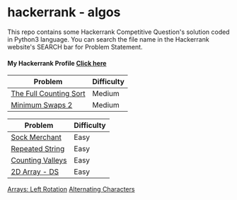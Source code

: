 # hackerrank - algos
This repo contains some Hackerrank Competitive Question's solution coded in Python3 language. You can search the file name in the Hackerrank website's SEARCH bar for Problem Statement.

#### My Hackerrank Profile [Click here](https://www.hackerrank.com/robinkataria)

Problem | Difficulty
---- | ----
[The Full Counting Sort](https://www.hackerrank.com/challenges/countingsort4) | Medium
[Minimum Swaps 2](https://www.hackerrank.com/challenges/minimum-swaps-2/) | Medium

Problem | Difficulty
---- | ----
[Sock Merchant](https://www.hackerrank.com/challenges/sock-merchant/) | Easy
[Repeated String](https://www.hackerrank.com/challenges/repeated-string/) | Easy
[Counting Valleys](https://www.hackerrank.com/challenges/counting-valleys/) | Easy
[2D Array - DS](https://www.hackerrank.com/challenges/2d-array/) | Easy
[Arrays: Left Rotation](https://www.hackerrank.com/challenges/ctci-array-left-rotation)
[Alternating Characters](https://www.hackerrank.com/challenges/alternating-characters)
